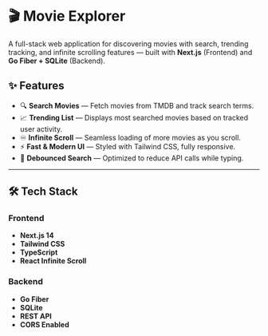 # 🎬 Movie Explorer

A full-stack web application for discovering movies with search, trending tracking, and infinite scrolling features — built with **Next.js** (Frontend) and **Go Fiber + SQLite** (Backend).

## ✨ Features

- 🔍 **Search Movies** — Fetch movies from TMDB and track search terms.
- 📈 **Trending List** — Displays most searched movies based on tracked user activity.
- ♾️ **Infinite Scroll** — Seamless loading of more movies as you scroll.
- ⚡️ **Fast & Modern UI** — Styled with Tailwind CSS, fully responsive.
- 🧠 **Debounced Search** — Optimized to reduce API calls while typing.

---

## 🛠 Tech Stack

### Frontend
- **Next.js 14**
- **Tailwind CSS**
- **TypeScript**
- **React Infinite Scroll**

### Backend
- **Go Fiber**
- **SQLite**
- **REST API**
- **CORS Enabled**

